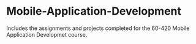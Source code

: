 # Mobile-Application-Development
Includes the assignments and projects completed for the 60-420 Mobile Application Developmet course.

